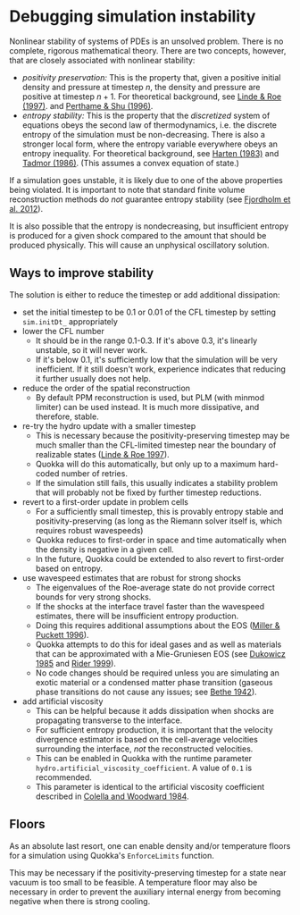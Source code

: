 # Debugging simulation instability

Nonlinear stability of systems of PDEs is an unsolved problem. There is no complete, rigorous mathematical theory. There are two concepts, however, that are closely associated with nonlinear stability:

-   *positivity preservation:* This is the property that, given a positive initial density and pressure at timestep $n$, the density and pressure are positive at timestep $n+1$. For theoretical background, see [Linde & Roe (1997)](https://deepblue.lib.umich.edu/bitstream/handle/2027.42/77032/AIAA-1997-2098-398.pdf?sequence=1). and [Perthame & Shu (1996)](https://link.springer.com/article/10.1007/s002110050187).
-   *entropy stability:* This is the property that the *discretized* system of equations obeys the second law of thermodynamics, i.e. the discrete entropy of the simulation must be non-decreasing. There is also a stronger local form, where the entropy variable everywhere obeys an entropy inequality. For theoretical background, see [Harten (1983)](https://www.sciencedirect.com/science/article/pii/0021999183901183) and [Tadmor (1986)](https://doi.org/10.1016/0168-9274(86)90029-2). (This assumes a convex equation of state.)

If a simulation goes unstable, it is likely due to one of the above properties being violated. It is important to note that standard finite volume reconstruction methods do *not* guarantee entropy stability (see [Fjordholm et al. 2012](https://epubs.siam.org/doi/10.1137/110836961)).

It is also possible that the entropy is nondecreasing, but insufficient entropy is produced for a given shock compared to the amount that should be produced physically. This will cause an unphysical oscillatory solution.

## Ways to improve stability

The solution is either to reduce the timestep or add additional dissipation:

-   set the initial timestep to be 0.1 or 0.01 of the CFL timestep by setting `sim.initDt_` appropriately
-   lower the CFL number
    -   It should be in the range 0.1-0.3. If it's above 0.3, it's linearly unstable, so it will never work.
    -   If it's below 0.1, it's sufficiently low that the simulation will be very inefficient. If it still doesn't work, experience indicates that reducing it further usually does not help.
-   reduce the order of the spatial reconstruction
    -   By default PPM reconstruction is used, but PLM (with minmod limiter) can be used instead. It is much more dissipative, and therefore, stable.
-   re-try the hydro update with a smaller timestep
    -   This is necessary because the positivity-preserving timestep may be much smaller than the CFL-limited timestep near the boundary of realizable states ([Linde & Roe 1997](https://deepblue.lib.umich.edu/bitstream/handle/2027.42/77032/AIAA-1997-2098-398.pdf?sequence=1)).
    -   Quokka will do this automatically, but only up to a maximum hard-coded number of retries.
    -   If the simulation still fails, this usually indicates a stability problem that will probably not be fixed by further timestep reductions.
-   revert to a first-order update in problem cells
    -   For a sufficiently small timestep, this is provably entropy stable and positivity-preserving (as long as the Riemann solver itself is, which requires robust wavespeeds)
    -   Quokka reduces to first-order in space and time automatically when the density is negative in a given cell.
    -   In the future, Quokka could be extended to also revert to first-order based on entropy.
-   use wavespeed estimates that are robust for strong shocks
    -   The eigenvalues of the Roe-average state do not provide correct bounds for very strong shocks.
    -   If the shocks at the interface travel faster than the wavespeed estimates, there will be insufficient entropy production.
    -   Doing this requires additional assumptions about the EOS ([Miller & Puckett 1996](https://www.sciencedirect.com/science/article/pii/S0021999196902004)).
    -   Quokka attempts to do this for ideal gases and as well as materials that can be approximated with a Mie-Gruniesen EOS (see [Dukowicz 1985](https://ui.adsabs.harvard.edu/abs/1985JCoPh..61..119D/abstract) and [Rider 1999](https://www.osti.gov/biblio/760447)).
    -   No code changes should be required unless you are simulating an exotic material or a condensed matter phase transition (gaseous phase transitions do not cause any issues; see [Bethe 1942](https://link.springer.com/chapter/10.1007/978-1-4612-2218-7_11)).
-   add artificial viscosity
    -   This can be helpful because it adds dissipation when shocks are propagating transverse to the interface.
    -   For sufficient entropy production, it is important that the velocity divergence estimator is based on the cell-average velocities surrounding the interface, *not* the reconstructed velocities.
    -   This can be enabled in Quokka with the runtime parameter `hydro.artificial_viscosity_coefficient`. A value of `0.1` is recommended.
    -   This parameter is identical to the artificial viscosity coefficient described in [Colella and Woodward 1984](https://ui.adsabs.harvard.edu/abs/1984JCoPh..54..174C/abstract).

## Floors

As an absolute last resort, one can enable density and/or temperature floors for a simulation using Quokka's `EnforceLimits` function.

This may be necessary if the positivity-preserving timestep for a state near vacuum is too small to be feasible. A temperature floor may also be necessary in order to prevent the auxiliary internal energy from becoming negative when there is strong cooling.
